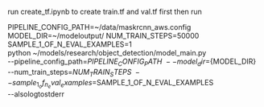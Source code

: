 run create_tf.ipynb to create train.tf and val.tf first
then run

PIPELINE_CONFIG_PATH=\~/data/maskrcnn_aws.config
MODEL_DIR=~/modeloutput/ 
NUM_TRAIN_STEPS=50000   \
SAMPLE_1_OF_N_EVAL_EXAMPLES=1    \
python \~/models/research/object_detection/model_main.py \
    --pipeline_config_path=${PIPELINE_CONFIG_PATH} \
    --model_dir=${MODEL_DIR} \
    --num_train_steps=${NUM_TRAIN_STEPS} \
    --sample_1_of_n_eval_examples=$SAMPLE_1_OF_N_EVAL_EXAMPLES \
--alsologtostderr




